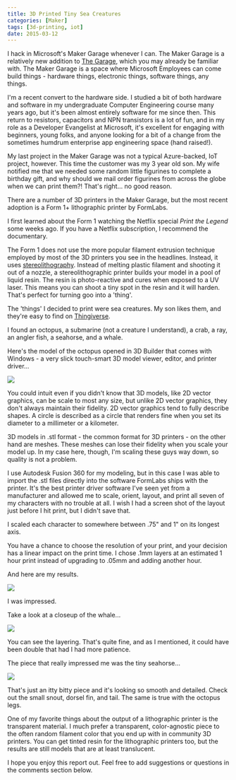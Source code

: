 ```yaml
---
title: 3D Printed Tiny Sea Creatures
categories: [Maker]
tags: [3d-printing, iot]
date: 2015-03-12
---
```


I hack in Microsoft&#39;s Maker Garage whenever I can. The Maker Garage is a relatively new addition to [The Garage](http://www.microsoft.com/en-us/garage/), which you may already be familiar with. The Maker Garage is a space where Microsoft Employees can come build things - hardware things, electronic things, software things, any things.

I&#39;m a recent convert to the hardware side. I studied a bit of both hardware and software in my undergraduate Computer Engineering course many years ago, but it&#39;s been almost entirely software for me since then. This return to resistors, capacitors and NPN transistors is a lot of fun, and in my role as a Developer Evangelist at Microsoft, it&#39;s excellent for engaging with beginners, young folks, and anyone looking for a bit of a change from the sometimes humdrum enterprise app engineering space (hand raised!).

My last project in the Maker Garage was not a typical Azure-backed, IoT project, however. This time the customer was my 3 year old son. My wife notified me that we needed some random little figurines to complete a birthday gift, and why should we mail order figurines from across the globe when we can print them?! That&#39;s right... no good reason.

There are a number of 3D printers in the Maker Garage, but the most recent adoption is a Form 1+ lithographic printer by FormLabs.

I first learned about the Form 1 watching the Netflix special _Print the Legend_ some weeks ago. If you have a Netflix subscription, I recommend the documentary.

The Form 1 does not use the more popular filament extrusion technique employed by most of the 3D printers you see in the headlines. Instead, it uses [stereolithography](http://en.wikipedia.org/wiki/Stereolithography). Instead of melting plastic filament and shooting it out of a nozzle, a stereolithographic printer builds your model in a pool of liquid resin. The resin is photo-reactive and cures when exposed to a UV laser. This means you can shoot a tiny spot in the resin and it will harden. That&#39;s perfect for turning goo into a &#39;thing&#39;.

The &#39;things&#39; I decided to print were sea creatures. My son likes them, and they&#39;re easy to find on [Thingiverse](http://thingiverse.com).

I found an octopus, a submarine (not a creature I understand), a crab, a ray, an angler fish, a seahorse, and a whale.

Here&#39;s the model of the octopus opened in 3D Builder that comes with Windows - a very slick touch-smart 3D model viewer, editor, and printer driver...

![](/files/seacreatures_01.png)

You could intuit even if you didn&#39;t know that 3D models, like 2D vector graphics, can be scale to most any size, but unlike 2D vector graphics, they don&#39;t always maintain their fidelity. 2D vector graphics tend to fully describe shapes. A circle is described as a circle that renders fine when you set its diameter to a millimeter or a kilometer.

3D models in .stl format - the common format for 3D printers - on the other hand are meshes. These meshes can lose their fidelity when you scale your model up. In my case here, though, I&#39;m scaling these guys way down, so quality is not a problem.

I use Autodesk Fusion 360 for my modeling, but in this case I was able to import the .stl files directly into the software FormLabs ships with the printer. It&#39;s the best printer driver software I&#39;ve seen yet from a manufacturer and allowed me to scale, orient, layout, and print all seven of my characters with no trouble at all. I wish I had a screen shot of the layout just before I hit print, but I didn&#39;t save that.

I scaled each character to somewhere between .75" and 1" on its longest axis.

You have a chance to choose the resolution of your print, and your decision has a linear impact on the print time. I chose .1mm layers at an estimated 1 hour print instead of upgrading to .05mm and adding another hour.

And here are my results.

![](/files/seacreatures_02.png)

I was impressed.

Take a look at a closeup of the whale...

![](/files/seacreatures_03.png)

You can see the layering. That&#39;s quite fine, and as I mentioned, it could have been double that had I had more patience.

The piece that really impressed me was the tiny seahorse...

![](/files/seacreatures_04.png)

That&#39;s just an itty bitty piece and it&#39;s looking so smooth and detailed. Check out the small snout, dorsel fin, and tail. The same is true with the octopus legs.

One of my favorite things about the output of a lithographic printer is the transparent material. I much prefer a transparent, color-agnostic piece to the often random filament color that you end up with in community 3D printers. You can get tinted resin for the lithographic printers too, but the results are still models that are at least translucent.

I hope you enjoy this report out. Feel free to add suggestions or questions in the comments section below.